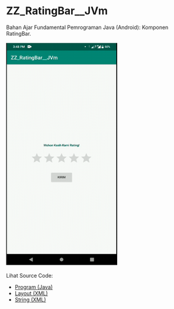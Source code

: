 # ZZ_RatingBar__JVm
Bahan Ajar Fundamental Pemrograman Java (Android): Komponen RatingBar.<br><br>
<img src="https://github.com/RizkyKhapidsyah/ZZ_RatingBar__JVm/blob/master/app/rslts/20200420_154842-1587372603466.gif" height=600px width=300px><br><br>
Lihat Source Code:<br>
- <a href="https://github.com/RizkyKhapidsyah/ZZ_RatingBar__JVm/blob/master/app/src/main/java/com/rk/rb/MainActivity.java">Program (Java)</a><br>
- <a href="https://github.com/RizkyKhapidsyah/ZZ_RatingBar__JVm/blob/master/app/src/main/res/layout/activity_main.xml">Layout (XML)</a><br>
- <a href="https://github.com/RizkyKhapidsyah/ZZ_RatingBar__JVm/blob/master/app/src/main/res/values/strings.xml">String (XML)</a>
